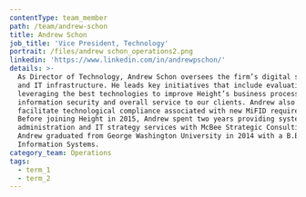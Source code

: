 ```yaml
---
contentType: team_member
path: /team/andrew-schon
title: Andrew Schon
job_title: 'Vice President, Technology'
portrait: /files/andrew schon_operations2.png
linkedin: 'https://www.linkedin.com/in/andrewpschon/'
details: >-
  As Director of Technology, Andrew Schon oversees the firm’s digital strategy
  and IT infrastructure. He leads key initiatives that include evaluating and
  leveraging the best technologies to improve Height’s business processes,
  information security and overall service to our clients. Andrew also helps
  facilitate technological compliance associated with new MiFID requirements.
  Before joining Height in 2015, Andrew spent two years providing systems
  administration and IT strategy services with McBee Strategic Consulting.
  Andrew graduated from George Washington University in 2014 with a B.B.A. in
  Information Systems.
category_team: Operations
tags:
  - term_1
  - term_2
---
```


